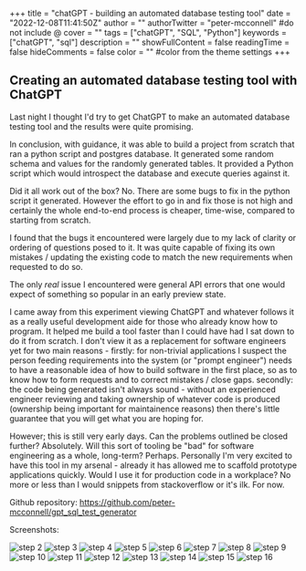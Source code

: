 +++
title = "chatGPT - building an automated database testing tool"
date = "2022-12-08T11:41:50Z"
author = ""
authorTwitter = "peter-mcconnell" #do not include @
cover = ""
tags = ["chatGPT", "SQL", "Python"]
keywords = ["chatGPT", "sql"]
description = ""
showFullContent = false
readingTime = false
hideComments = false
color = "" #color from the theme settings
+++

Creating an automated database testing tool with ChatGPT
--------------------------------------------------------

Last night I thought I'd try to get ChatGPT to make an automated database
testing tool and the results were quite promising.

In conclusion, with guidance, it was able to build a project from scratch that
ran a python script and postgres database. It generated some random schema and
values for the randomly generated tables. It provided a Python script which
would introspect the database and execute queries against it.

Did it all work out of the box? No. There are some bugs to fix in the python
script it generated. However the effort to go in and fix those is not high and
certainly the whole end-to-end process is cheaper, time-wise, compared to
starting from scratch.

I found that the bugs it encountered were largely due to my lack of clarity or
ordering of questions posed to it. It was quite capable of fixing its own
mistakes / updating the existing code to match the new requirements when
requested to do so.

The only _real_ issue I encountered were general API errors that one would
expect of something so popular in an early preview state.

I came away from this experiment viewing ChatGPT and whatever follows it as a
really useful development aide for those who already know how to program. It
helped me build a tool faster than I could have had I sat down to do it from
scratch. I don't view it as a replacement for software engineers yet for two
main reasons - firstly: for non-trivial applications I suspect the person
feeding requirements into the system (or "prompt engineer") needs to have a
reasonable idea of how to build software in the first place, so as to know how
to form requests and to correct mistakes / close gaps. secondly: the code being
generated isn't always sound - without an experienced engineer reviewing and
taking ownership of whatever code is produced (ownership being important for
maintainence reasons) then there's little guarantee that you will get what you
are hoping for.

However; this is still very early days. Can the problems outlined be closed
further? Absolutely. Will this sort of tooling be "bad" for software
engineering as a whole, long-term? Perhaps. Personally I'm very excited to have
this tool in my arsenal - already it has allowed me to scaffold prototype
applications quickly. Would I use it for production code in a workplace? No
more or less than I would snippets from stackoverflow or it's ilk. For now.

Github repository: https://github.com/peter-mcconnell/gpt_sql_test_generator

Screenshots:

![step 2](https://raw.githubusercontent.com/peter-mcconnell/gpt_sql_test_generator/master/media/2.png "step 2")
![step 3](https://raw.githubusercontent.com/peter-mcconnell/gpt_sql_test_generator/master/media/3.png "step 3")
![step 4](https://raw.githubusercontent.com/peter-mcconnell/gpt_sql_test_generator/master/media/4.png "step 4")
![step 5](https://raw.githubusercontent.com/peter-mcconnell/gpt_sql_test_generator/master/media/5.png "step 5")
![step 6](https://raw.githubusercontent.com/peter-mcconnell/gpt_sql_test_generator/master/media/6.png "step 6")
![step 7](https://raw.githubusercontent.com/peter-mcconnell/gpt_sql_test_generator/master/media/7.png "step 7")
![step 8](https://raw.githubusercontent.com/peter-mcconnell/gpt_sql_test_generator/master/media/8.png "step 8")
![step 9](https://raw.githubusercontent.com/peter-mcconnell/gpt_sql_test_generator/master/media/9.png "step 9")
![step 10](https://raw.githubusercontent.com/peter-mcconnell/gpt_sql_test_generator/master/media/10.png "step 10")
![step 11](https://raw.githubusercontent.com/peter-mcconnell/gpt_sql_test_generator/master/media/11.png "step 11")
![step 12](https://raw.githubusercontent.com/peter-mcconnell/gpt_sql_test_generator/master/media/12.png "step 12")
![step 13](https://raw.githubusercontent.com/peter-mcconnell/gpt_sql_test_generator/master/media/13.png "step 13")
![step 14](https://raw.githubusercontent.com/peter-mcconnell/gpt_sql_test_generator/master/media/14.png "step 14")
![step 15](https://raw.githubusercontent.com/peter-mcconnell/gpt_sql_test_generator/master/media/15.png "step 15")
![step 16](https://raw.githubusercontent.com/peter-mcconnell/gpt_sql_test_generator/master/media/16.png "step 16")
